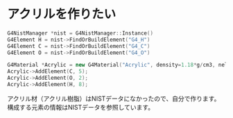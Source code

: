 # アクリルを作りたい

```cpp
G4NistManager *nist = G4NistManager::Instance()
G4Element H = nist->FindOrBuildElement("G4_H")
G4Element C = nist->FindOrBuildElement("G4_C")
G4Element O = nist->FindOrBuildElement("G4_O")

G4Material *Acrylic = new G4Material("Acrylic", density=1.18*g/cm3, nelements=3);
Acrylic->AddElement(C, 5);
Acrylic->AddElement(O, 2);
Acrylic->AddElement(H, 8);
```

アクリル材（アクリル樹脂）はNISTデータになかったので、自分で作ります。
構成する元素の情報はNISTデータを参照しています。
